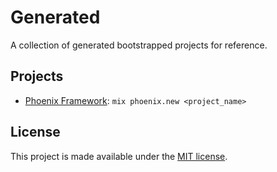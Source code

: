 Generated
=========

A collection of generated bootstrapped projects for reference.

Projects
--------

* [Phoenix Framework][phoenixframework]: `mix phoenix.new <project_name>`

License
-------

This project is made available under the [MIT license][mit].

[mit]: https://opensource.org/licenses/MIT
[phoenixframework]: http://www.phoenixframework.org/
